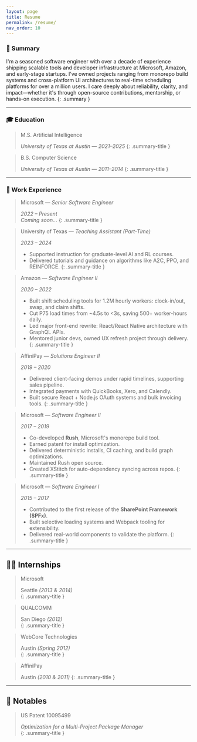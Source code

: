 ```yaml
---
layout: page
title: Resume
permalink: /resume/
nav_order: 10
---
```


### 📌 Summary

I'm a seasoned software engineer with over a decade of experience shipping scalable tools and developer infrastructure at Microsoft, Amazon, and early-stage startups. I’ve owned projects ranging from monorepo build systems and cross-platform UI architectures to real-time scheduling platforms for over a million users. I care deeply about reliability, clarity, and impact—whether it's through open-source contributions, mentorship, or hands-on execution.
{: .summary }

---

### 🎓 Education

>  M.S. Artificial Intelligence  
>
> *University of Texas at Austin* — *2021–2025*
{: .summary-title }

>  B.S. Computer Science  
>
> *University of Texas at Austin* — *2011–2014*
{: .summary-title }

---

### 💼 Work Experience

> Microsoft — *Senior Software Engineer*  
>
> *2022 – Present*  
> *Coming soon...*
{: .summary-title }


> University of Texas — *Teaching Assistant (Part-Time)*  
>
> *2023 – 2024*
> - Supported instruction for graduate-level AI and RL courses.
> - Delivered tutorials and guidance on algorithms like A2C, PPO, and REINFORCE.
{: .summary-title }

> Amazon — *Software Engineer II*  
>
> *2020 – 2022*
> - Built shift scheduling tools for 1.2M hourly workers: clock-in/out, swap, and claim shifts.
> - Cut P75 load times from ~4.5s to <3s, saving 500+ worker-hours daily.
> - Led major front-end rewrite: React/React Native architecture with GraphQL APIs.
> - Mentored junior devs, owned UX refresh project through delivery.
{: .summary-title }

> AffiniPay — *Solutions Engineer II*  
>
> *2019 – 2020*
> - Delivered client-facing demos under rapid timelines, supporting sales pipeline.
> - Integrated payments with QuickBooks, Xero, and Calendly.
> - Built secure React + Node.js OAuth systems and bulk invoicing tools.
{: .summary-title }

> Microsoft — *Software Engineer II*
>  
> *2017 – 2019*
> - Co-developed **Rush**, Microsoft's monorepo build tool.
> - Earned patent for install optimization.
> - Delivered deterministic installs, CI caching, and build graph optimizations.
> - Maintained Rush open source.
> - Created XStitch for auto-dependency syncing across repos.
{: .summary-title }

> Microsoft — *Software Engineer I*  
>
> *2015 – 2017*
> - Contributed to the first release of the **SharePoint Framework (SPFx)**.
> - Built selective loading systems and Webpack tooling for extensibility.
> - Delivered real-world components to validate the platform.
{: .summary-title }

---

## 🧑‍💻 Internships

> Microsoft
> 
> Seattle *(2013 & 2014)*  
{: .summary-title }

> QUALCOMM 
> 
> San Diego *(2012)*  
{: .summary-title }

> WebCore Technologies
>
> Austin *(Spring 2012)*  
{: .summary-title }

> AffiniPay
>
> Austin *(2010 & 2011)*
{: .summary-title }

---

## 🏅 Notables

> US Patent 10095499
>
> *Optimization for a Multi-Project Package Manager*  
{: .summary-title }
